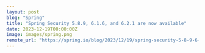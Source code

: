 ```yaml
---
layout: post
blog: "Spring"
title: "Spring Security 5.8.9, 6.1.6, and 6.2.1 are now available"
date: 2023-12-19T00:00:00Z
image: images/spring.png
remote_url: "https://spring.io/blog/2023/12/19/spring-security-5-8-9-6-1-6-and-6-2-1-are-now-available"
---
```

